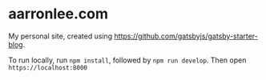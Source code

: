 # aarronlee.com

My personal site, created using https://github.com/gatsbyjs/gatsby-starter-blog.

To run locally, run `npm install`, followed by `npm run develop`. Then open `https://localhost:8000`

